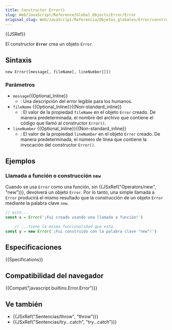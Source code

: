 ```yaml
---
title: Constructor Error()
slug: Web/JavaScript/Reference/Global_Objects/Error/Error
original_slug: Web/JavaScript/Referencia/Objetos_globales/Error/constructor_Error
---
```


{{JSRef}}

El constructor **`Error`** crea un objeto `Error`.

## Sintaxis

```
new Error([message[, fileName[, lineNumber]]])
```

### Parámetros

- `message`{{Optional_Inline}}
  - : Una descripción del error legible para los humanos.
- `fileName` {{Optional_Inline}}{{Non-standard_inline}}
  - : El valor de la propiedad `fileName` en el objeto `Error` creado. De manera predeterminada, el nombre del archivo que contiene el código que llamó al constructor `Error()`.
- `lineNumber` {{Optional_Inline}}{{Non-standard_inline}}
  - : El valor de la propiedad `lineNumber` en el objeto `Error` creado. De manera predeterminada, el número de línea que contiene la invocación del constructor `Error()`.

## Ejemplos

### Llamada a función o construcción `new`

Cuando se usa `Error` como una función, sin {{JSxRef("Operators/new", "new")}}, devolverá un objeto `Error`. Por lo tanto, una simple llamada a `Error` producirá el mismo resultado que la construcción de un objeto `Error` mediante la palabra clave `new`.

```js
// esto...
const x = Error('¡Fui creado usando una llamada a función!')

    // ...tiene la misma funcionalidad que esta.
const y = new Error('¡Fui construido con la palabra clave "new"!')
```

## Especificaciones

{{Specifications}}

## Compatibilidad del navegador

{{Compat("javascript.builtins.Error.Error")}}

## Ve también

- {{JSxRef("Sentencias/throw", "throw")}}
- {{JSxRef("Sentencias/try...catch", "try...catch")}}
